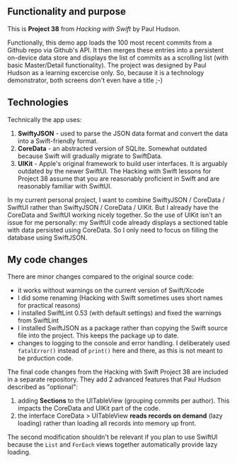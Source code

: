 ## Functionality and purpose
This is __Project 38__ from _Hacking with Swift_ by Paul Hudson.

Functionally, this demo app loads the 100 most recent commits from a Github repo via Github's API. It then 
merges these entries into a persistent on-device data store and displays the list of commits as a 
scrolling list (with basic Master/Detail functionality). 
The project was designed by Paul Hudson as a learning excercise only. 
So, because it is a technology demonstrator, both screens don't even have a title ;-)

## Technologies
Technically the app uses:
1. **SwiftyJSON** - used to parse the JSON data format and convert the data into a Swift-friendly format.
2. **CoreData** - an abstracted version of SQLite. Somewhat outdated because Swift will gradually migrate to SwiftData.
3. **UIKit** - Apple's original framework to build user interfaces. It is arguably outdated by the newer SwiftUI.
The Hacking with Swift lessons for Project 38 assume that you are reasonably proficient in Swift and are reasonably familiar with SwiftUI.

In my current personal project, I want to combine SwiftyJSON / CoreData / SwiftUI rather than SwiftyJSON / CoreData / UIKit.
But I already have the CoreData and SwiftUI working nicely together. 
So the use of UIKit isn't an issue for me personally: my SwiftUI code already displays a sectioned table with data persisted using CoreData.
So I only need to focus on filling the database using SwiftJSON.

## My code changes

There are minor changes compared to the original source code:
- it works without warnings on the current version of Swift/Xcode
- I did some renaming (Hacking with Swift sometimes uses short names for practical reasons)
- I installed SwiftLint 0.53 (with default settings) and fixed the warnings from SwiftLint 
- I installed SwiftJSON as a package rather than copying the Swift source file into the project. This keeps the package up to date.
- changes to logging to the console and error handling. I deliberately used `fatalError()` instead of `print()` here and there, as this is not meant to be prduction code.

The final code changes from the Hacking with Swift Project 38 are included in a separate repository. They add 2 advanced features that Paul Hudson described as "optional":
1. adding **Sections** to the UITableView (grouping commits per author). This impacts the CoreData and UIKit part of the code.
2. the interface CoreData > UITableView **reads records on demand** (lazy loading) rather than loading all records into memory up front.

The second modification shouldn't be relevant if you plan to use SwiftUI
because the `List` and `ForEach` views together automatically provide lazy loading.
